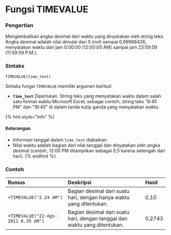 # Fungsi TIMEVALUE

### Pengertian

Mengembalikan angka desimal dari waktu yang dinyatakan oleh string teks. Angka desimal adalah nilai dimulai dari 0 \(nol\) sampai 0,99988426, menyatakan waktu dari jam 0:00:00 \(12:00:00 AM\) sampai jam 23:59:59 \(11:59:59 P.M.\).

### Sintaks

`TIMEVALUE(time_text)`

Sintaks fungsi `TIMEVALUE` memiliki argumen berikut:

* **`Time_text`**    Diperlukan. String teks yang menyatakan waktu dalam salah satu format waktu Microsoft Excel; sebagai contoh, string teks "6:45 PM" dan "18:45" di dalam tanda kutip ganda yang menyatakan waktu.

{% hint style="info" %}
#### Keterangan

* Informasi tanggal dalam `time_text` diabaikan.
* Nilai waktu adalah bagian dari nilai tanggal dan dinyatakan oleh angka desimal \(contoh, 12:00 PM ditampilkan sebagai 0,5 karena setengah dari hari\).
{% endhint %}

### Contoh

| **Rumus** | **Deskripsi** | **Hasil** |
| :--- | :--- | :--- |
| `=TIMEVALUE("2.24 AM")` | Bagian desimal dari suatu hari, dengan hanya waktu yang ditentukan. | 0,10 |
| `=TIMEVALUE("22-Ags-2011 6.35 AM")` | Bagian desimal dari suatu hari, dengan tanggal dan waktu yang ditentukan. | 0,2743 |

